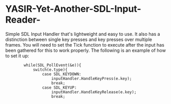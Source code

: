 # YASIR-Yet-Another-SDL-Input-Reader-

Simple SDL Input Handler that's lightweight and easy to use. It also has a distinction between single key presses and key presses over multiple frames. You will need to set the Tick function to execute after the input has been gathered for this to work properly.
The following is an example of how to set it up:

```
        while(SDL_PollEvent(&e)){
            switch(e.type){
                case SDL_KEYDOWN:
                    inputHandler.HandleKeyPress(e.key);
                    break;
                case SDL_KEYUP:
                    inputHandler.HandleKeyRelease(e.key);
                    break;
```
